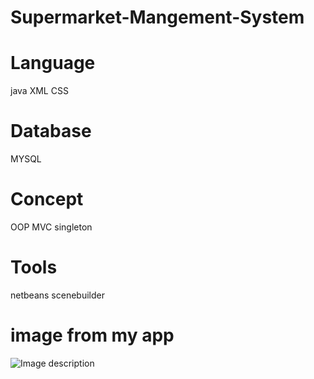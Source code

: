 # Supermarket-Mangement-System

# Language
java
XML
CSS

# Database
MYSQL

# Concept
OOP
MVC
singleton

# Tools
netbeans
scenebuilder

# image from my app
![Image description](https://drive.google.com/open?id=1MKeInboTqNTKkvdaJYMORCxkU2RaBbr3)
